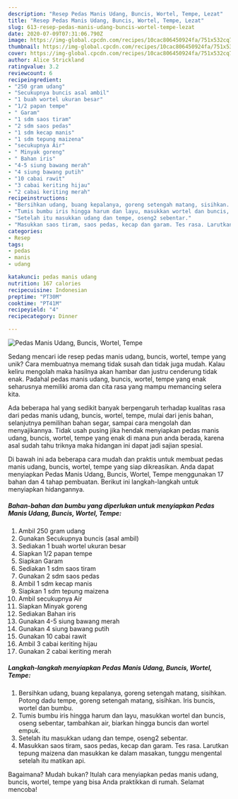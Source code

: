 ```yaml
---
description: "Resep Pedas Manis Udang, Buncis, Wortel, Tempe, Lezat"
title: "Resep Pedas Manis Udang, Buncis, Wortel, Tempe, Lezat"
slug: 613-resep-pedas-manis-udang-buncis-wortel-tempe-lezat
date: 2020-07-09T07:31:06.790Z
image: https://img-global.cpcdn.com/recipes/10cac806450924fa/751x532cq70/pedas-manis-udang-buncis-wortel-tempe-foto-resep-utama.jpg
thumbnail: https://img-global.cpcdn.com/recipes/10cac806450924fa/751x532cq70/pedas-manis-udang-buncis-wortel-tempe-foto-resep-utama.jpg
cover: https://img-global.cpcdn.com/recipes/10cac806450924fa/751x532cq70/pedas-manis-udang-buncis-wortel-tempe-foto-resep-utama.jpg
author: Alice Strickland
ratingvalue: 3.2
reviewcount: 6
recipeingredient:
- "250 gram udang"
- "Secukupnya buncis asal ambil"
- "1 buah wortel ukuran besar"
- "1/2 papan tempe"
- " Garam"
- "1 sdm saos tiram"
- "2 sdm saos pedas"
- "1 sdm kecap manis"
- "1 sdm tepung maizena"
- "secukupnya Air"
- " Minyak goreng"
- " Bahan iris"
- "4-5 siung bawang merah"
- "4 siung bawang putih"
- "10 cabai rawit"
- "3 cabai keriting hijau"
- "2 cabai keriting merah"
recipeinstructions:
- "Bersihkan udang, buang kepalanya, goreng setengah matang, sisihkan. Potong dadu tempe, goreng setengah matang, sisihkan. Iris buncis, wortel dan bumbu."
- "Tumis bumbu iris hingga harum dan layu, masukkan wortel dan buncis, oseng sebentar, tambahkan air, biarkan hingga buncis dan wortel empuk."
- "Setelah itu masukkan udang dan tempe, oseng2 sebentar."
- "Masukkan saos tiram, saos pedas, kecap dan garam. Tes rasa. Larutkan tepung maizena dan masukkan ke dalam masakan, tunggu mengental setelah itu matikan api."
categories:
- Resep
tags:
- pedas
- manis
- udang

katakunci: pedas manis udang 
nutrition: 167 calories
recipecuisine: Indonesian
preptime: "PT30M"
cooktime: "PT41M"
recipeyield: "4"
recipecategory: Dinner

---
```



![Pedas Manis Udang, Buncis, Wortel, Tempe](https://img-global.cpcdn.com/recipes/10cac806450924fa/751x532cq70/pedas-manis-udang-buncis-wortel-tempe-foto-resep-utama.jpg)

Sedang mencari ide resep pedas manis udang, buncis, wortel, tempe yang unik? Cara membuatnya memang tidak susah dan tidak juga mudah. Kalau keliru mengolah maka hasilnya akan hambar dan justru cenderung tidak enak. Padahal pedas manis udang, buncis, wortel, tempe yang enak seharusnya memiliki aroma dan cita rasa yang mampu memancing selera kita.

Ada beberapa hal yang sedikit banyak berpengaruh terhadap kualitas rasa dari pedas manis udang, buncis, wortel, tempe, mulai dari jenis bahan, selanjutnya pemilihan bahan segar, sampai cara mengolah dan menyajikannya. Tidak usah pusing jika hendak menyiapkan pedas manis udang, buncis, wortel, tempe yang enak di mana pun anda berada, karena asal sudah tahu triknya maka hidangan ini dapat jadi sajian spesial.




Di bawah ini ada beberapa cara mudah dan praktis untuk membuat pedas manis udang, buncis, wortel, tempe yang siap dikreasikan. Anda dapat menyiapkan Pedas Manis Udang, Buncis, Wortel, Tempe menggunakan 17 bahan dan 4 tahap pembuatan. Berikut ini langkah-langkah untuk menyiapkan hidangannya.

<!--inarticleads1-->

##### Bahan-bahan dan bumbu yang diperlukan untuk menyiapkan Pedas Manis Udang, Buncis, Wortel, Tempe:

1. Ambil 250 gram udang
1. Gunakan Secukupnya buncis (asal ambil)
1. Sediakan 1 buah wortel ukuran besar
1. Siapkan 1/2 papan tempe
1. Siapkan  Garam
1. Sediakan 1 sdm saos tiram
1. Gunakan 2 sdm saos pedas
1. Ambil 1 sdm kecap manis
1. Siapkan 1 sdm tepung maizena
1. Ambil secukupnya Air
1. Siapkan  Minyak goreng
1. Sediakan  Bahan iris
1. Gunakan 4-5 siung bawang merah
1. Gunakan 4 siung bawang putih
1. Gunakan 10 cabai rawit
1. Ambil 3 cabai keriting hijau
1. Gunakan 2 cabai keriting merah




<!--inarticleads2-->

##### Langkah-langkah menyiapkan Pedas Manis Udang, Buncis, Wortel, Tempe:

1. Bersihkan udang, buang kepalanya, goreng setengah matang, sisihkan. Potong dadu tempe, goreng setengah matang, sisihkan. Iris buncis, wortel dan bumbu.
1. Tumis bumbu iris hingga harum dan layu, masukkan wortel dan buncis, oseng sebentar, tambahkan air, biarkan hingga buncis dan wortel empuk.
1. Setelah itu masukkan udang dan tempe, oseng2 sebentar.
1. Masukkan saos tiram, saos pedas, kecap dan garam. Tes rasa. Larutkan tepung maizena dan masukkan ke dalam masakan, tunggu mengental setelah itu matikan api.




Bagaimana? Mudah bukan? Itulah cara menyiapkan pedas manis udang, buncis, wortel, tempe yang bisa Anda praktikkan di rumah. Selamat mencoba!
